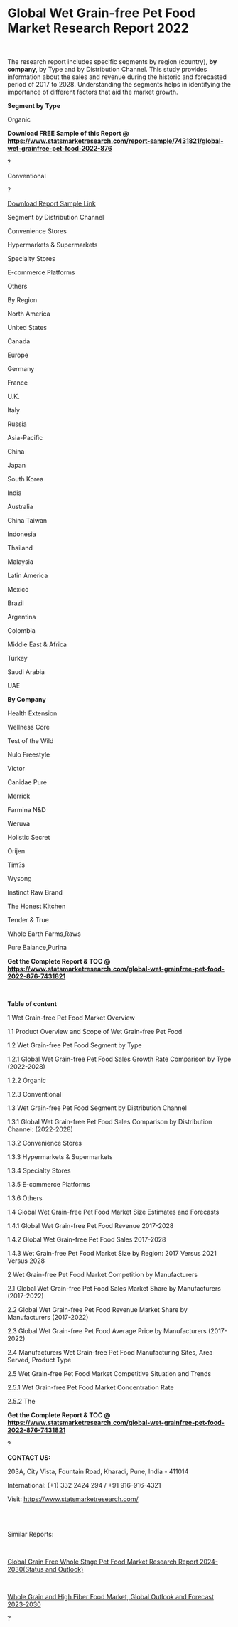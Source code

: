 <h1>Global Wet Grain-free Pet Food Market Research Report 2022</h1><br/><p>The research report includes specific segments by region (country), <strong>by company</strong>, by Type and by Distribution Channel. This study provides information about the sales and revenue during the historic and forecasted period of 2017 to 2028. Understanding the segments helps in identifying the importance of different factors that aid the market growth.</p>
 
 
 
 <p><strong>Segment by Type</strong></p>
 
 
 
 <p>Organic</p>
 
 
 
 <div><b>Download FREE Sample of this Report @ <a href="https://www.statsmarketresearch.com/download-free-sample/7431821/global-wet-grainfree-pet-food-2022-876">https://www.statsmarketresearch.com/report-sample/7431821/global-wet-grainfree-pet-food-2022-876</a></b></div>
 
 
 
 <p>? </p>
 
 
 
 <p>Conventional</p>
 
 
 
 <p>? </p>
 
 
 
 <p><a href="https://www.statsmarketresearch.com/download-free-sample/7431821/global-wet-grainfree-pet-food-2022-876">Download Report Sample Link</a></p>
 
 
 
 <p>Segment by Distribution Channel</p>
 
 
 
 <p>Convenience Stores</p>
 
 
 
 <p>Hypermarkets & Supermarkets</p>
 
 
 
 <p>Specialty Stores</p>
 
 
 
 <p>E-commerce Platforms</p>
 
 
 
 <p>Others</p>
 
 
 
 <p>By Region</p>
 
 
 
 <p>North America</p>
 
 
 
 <p>United States</p>
 
 
 
 <p>Canada</p>
 
 
 
 <p>Europe</p>
 
 
 
 <p>Germany</p>
 
 
 
 <p>France</p>
 
 
 
 <p>U.K.</p>
 
 
 
 <p>Italy</p>
 
 
 
 <p>Russia</p>
 
 
 
 <p>Asia-Pacific</p>
 
 
 
 <p>China</p>
 
 
 
 <p>Japan</p>
 
 
 
 <p>South Korea</p>
 
 
 
 <p>India</p>
 
 
 
 <p>Australia</p>
 
 
 
 <p>China Taiwan</p>
 
 
 
 <p>Indonesia</p>
 
 
 
 <p>Thailand</p>
 
 
 
 <p>Malaysia</p>
 
 
 
 <p>Latin America</p>
 
 
 
 <p>Mexico</p>
 
 
 
 <p>Brazil</p>
 
 
 
 <p>Argentina</p>
 
 
 
 <p>Colombia</p>
 
 
 
 <p>Middle East & Africa</p>
 
 
 
 <p>Turkey</p>
 
 
 
 <p>Saudi Arabia</p>
 
 
 
 <p>UAE</p>
 
 
 
 <p><strong>By Company</strong></p>
 
 
 
 <p>Health Extension</p>
 
 
 
 <p>Wellness Core</p>
 
 
 
 <p>Test of the Wild</p>
 
 
 
 <p>Nulo Freestyle</p>
 
 
 
 <p>Victor</p>
 
 
 
 <p>Canidae Pure</p>
 
 
 
 <p>Merrick</p>
 
 
 
 <p>Farmina N&D</p>
 
 
 
 <p>Weruva</p>
 
 
 
 <p>Holistic Secret</p>
 
 
 
 <p>Orijen</p>
 
 
 
 <p>Tim?s</p>
 
 
 
 <p>Wysong</p>
 
 
 
 <p>Instinct Raw Brand</p>
 
 
 
 <p>The Honest Kitchen</p>
 
 
 
 <p>Tender & True</p>
 
 
 
 <p>Whole Earth Farms,Raws</p>
 
 
 
 <p>Pure Balance,Purina</p>
 
 
 
 <div><b>Get the Complete Report & TOC @ <a href="https://www.statsmarketresearch.com/global-wet-grainfree-pet-food-2022-876-7431821">https://www.statsmarketresearch.com/global-wet-grainfree-pet-food-2022-876-7431821</a></b></div>
 
 
 
 <p><br />
 
 <b>Table of content</b></p>
 
 
 
 <p>1 Wet Grain-free Pet Food Market Overview<br />
 
 1.1 Product Overview and Scope of Wet Grain-free Pet Food<br />
 
 1.2 Wet Grain-free Pet Food Segment by Type<br />
 
 1.2.1 Global Wet Grain-free Pet Food Sales Growth Rate Comparison by Type (2022-2028)<br />
 
 1.2.2 Organic<br />
 
 1.2.3 Conventional<br />
 
 1.3 Wet Grain-free Pet Food Segment by Distribution Channel<br />
 
 1.3.1 Global Wet Grain-free Pet Food Sales Comparison by Distribution Channel: (2022-2028)<br />
 
 1.3.2 Convenience Stores<br />
 
 1.3.3 Hypermarkets & Supermarkets<br />
 
 1.3.4 Specialty Stores<br />
 
 1.3.5 E-commerce Platforms<br />
 
 1.3.6 Others<br />
 
 1.4 Global Wet Grain-free Pet Food Market Size Estimates and Forecasts<br />
 
 1.4.1 Global Wet Grain-free Pet Food Revenue 2017-2028<br />
 
 1.4.2 Global Wet Grain-free Pet Food Sales 2017-2028<br />
 
 1.4.3 Wet Grain-free Pet Food Market Size by Region: 2017 Versus 2021 Versus 2028<br />
 
 2 Wet Grain-free Pet Food Market Competition by Manufacturers<br />
 
 2.1 Global Wet Grain-free Pet Food Sales Market Share by Manufacturers (2017-2022)<br />
 
 2.2 Global Wet Grain-free Pet Food Revenue Market Share by Manufacturers (2017-2022)<br />
 
 2.3 Global Wet Grain-free Pet Food Average Price by Manufacturers (2017-2022)<br />
 
 2.4 Manufacturers Wet Grain-free Pet Food Manufacturing Sites, Area Served, Product Type<br />
 
 2.5 Wet Grain-free Pet Food Market Competitive Situation and Trends<br />
 
 2.5.1 Wet Grain-free Pet Food Market Concentration Rate<br />
 
 2.5.2 The</p>
 
 
 
 <div><b>Get the Complete Report & TOC @ <a href="https://www.statsmarketresearch.com/global-wet-grainfree-pet-food-2022-876-7431821">https://www.statsmarketresearch.com/global-wet-grainfree-pet-food-2022-876-7431821</a></b></div>
 
 
 
 <p>? </p>
 
 
 
 <p><b>CONTACT US:</b><br />
 
 203A, City Vista, Fountain Road, Kharadi, Pune, India - 411014<br />
 
 International: (+1) 332 2424 294 / +91 916-916-4321<br />
 
 Visit: <a href="https://www.statsmarketresearch.com/">https://www.statsmarketresearch.com/</a><br />
 
 <br />
 
 <br />
 
 Similar Reports:<br />
 
 <br />
 
 <a href="https://www.statsmarketresearch.com/global-grain-free-whole-stage-pet-food-2024-2030-911-7945096">Global Grain Free Whole Stage Pet Food Market Research Report 2024-2030(Status and Outlook)</a><br />
 
 <br />
 
 <a href="https://www.statsmarketresearch.com/global-whole-grain-high-fiber-food-forecast-2023-2030-949-7873496">Whole Grain and High Fiber Food Market, Global Outlook and Forecast 2023-2030</a><br />
 
 ? </p>